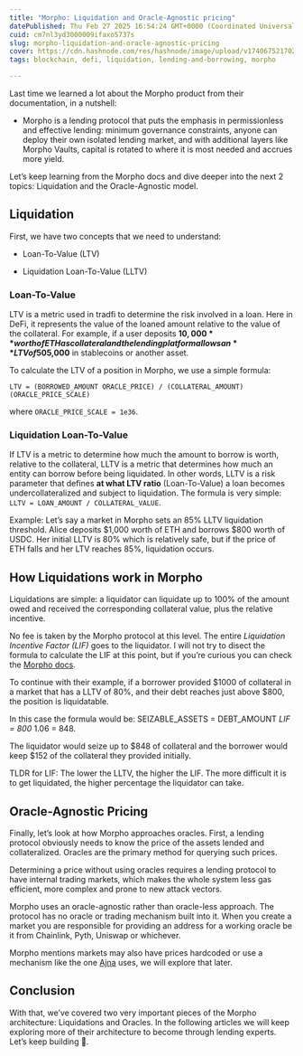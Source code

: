 ```yaml
---
title: "Morpho: Liquidation and Oracle-Agnostic pricing"
datePublished: Thu Feb 27 2025 16:54:24 GMT+0000 (Coordinated Universal Time)
cuid: cm7nl3yd3000009ifaxo5737s
slug: morpho-liquidation-and-oracle-agnostic-pricing
cover: https://cdn.hashnode.com/res/hashnode/image/upload/v1740675217023/e40be24f-0047-4822-ba5d-3e6fce5c83c7.png
tags: blockchain, defi, liquidation, lending-and-borrowing, morpho

---
```


Last time we learned a lot about the Morpho product from their documentation, in a nutshell:

* Morpho is a lending protocol that puts the emphasis in permissionless and effective lending: minimum governance constraints, anyone can deploy their own isolated lending market, and with additional layers like Morpho Vaults, capital is rotated to where it is most needed and accrues more yield.
    

Let’s keep learning from the Morpho docs and dive deeper into the next 2 topics: Liquidation and the Oracle-Agnostic model.

## Liquidation

First, we have two concepts that we need to understand:

* Loan-To-Value (LTV)
    
* Liquidation Loan-To-Value (LLTV)
    

### Loan-To-Value

LTV is a metric used in tradfi to determine the risk involved in a loan. Here in DeFi, it represents the value of the loaned amount relative to the value of the collateral. For example, if a user deposits **$10,000** worth of ETH as collateral and the lending platform allows an **LTV of 50%**, they can borrow up to **$5,000** in stablecoins or another asset.

To calculate the LTV of a position in Morpho, we use a simple formula:

`LTV = (BORROWED_AMOUNT ORACLE_PRICE) / (COLLATERAL_AMOUNT) (ORACLE_PRICE_SCALE)`

where `ORACLE_PRICE_SCALE = 1e36`.

### Liquidation Loan-To-Value

If LTV is a metric to determine how much the amount to borrow is worth, relative to the collateral, LLTV is a metric that determines how much an entity can borrow before being liquidated. In other words, LLTV is a risk parameter that defines **at what LTV ratio** (Loan-To-Value) a loan becomes undercollateralized and subject to liquidation. The formula is very simple: `LLTV = LOAN_AMOUNT / COLLATERAL_VALUE`.

Example: Let’s say a market in Morpho sets an 85% LLTV liquidation threshold. Alice deposits $1,000 worth of ETH and borrows $800 worth of USDC. Her initial LLTV is 80% which is relatively safe, but if the price of ETH falls and her LTV reaches 85%, liquidation occurs.

## How Liquidations work in Morpho

Liquidations are simple: a liquidator can liquidate up to 100% of the amount owed and received the corresponding collateral value, plus the relative incentive.

No fee is taken by the Morpho protocol at this level. The entire *Liquidation Incentive Factor (LIF)* goes to the liquidator. I will not try to disect the formula to calculate the LIF at this point, but if you’re curious you can check the [Morpho docs](https://docs.morpho.org/morpho/concepts/liquidation).

To continue with their example, if a borrower provided $1000 of collateral in a market that has a LLTV of 80%, and their debt reaches just above $800, the position is liquidatable.

In this case the formula would be: SEIZABLE\_ASSETS = DEBT\_AMOUNT *LIF = 800* 1.06 = 848.

The liquidator would seize up to $848 of collateral and the borrower would keep $152 of the collateral they provided initially.

TLDR for LIF: The lower the LLTV, the higher the LIF. The more difficult it is to get liquidated, the higher percentage the liquidator can take.

## Oracle-Agnostic Pricing

Finally, let’s look at how Morpho approaches oracles. First, a lending protocol obviously needs to know the price of the assets lended and collateralized. Oracles are the primary method for querying such prices.

Determining a price without using oracles requires a lending protocol to have internal trading markets, which makes the whole system less gas efficient, more complex and prone to new attack vectors.

Morpho uses an oracle-agnostic rather than oracle-less approach. The protocol has no oracle or trading mechanism built into it. When you create a market you are responsible for providing an address for a working oracle be it from Chainlink, Pyth, Uniswap or whichever.

Morpho mentions markets may also have prices hardcoded or use a mechanism like the one [Ajna](https://www.ajna.finance/) uses, we will explore that later.

## Conclusion

With that, we’ve covered two very important pieces of the Morpho architecture: Liquidations and Oracles. In the following articles we will keep exploring more of their architecture to become through lending experts. Let’s keep building 🚀.